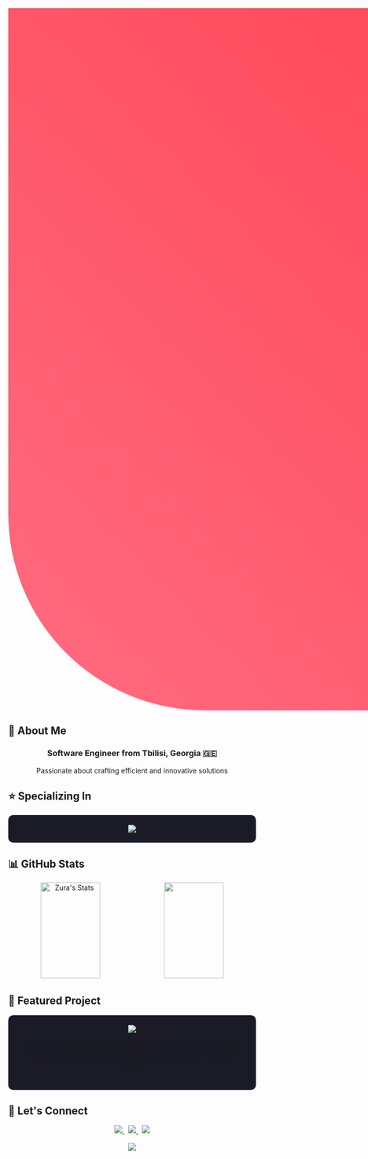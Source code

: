<div align="center">
  <div style="background: linear-gradient(45deg, #ff6b81, #ff4757); padding: 500px; border-radius: 0 0 40px 400px;">
    <br><br><br>
    <img src="https://readme-typing-svg.herokuapp.com?font=Fira+Code&size=40&duration=3000&pause=1000&color=FFFFFF&center=true&vCenter=true&width=600&lines=Hello%2C+I'm+Zura+%F0%9F%91%8B;Full+Stack+Developer;Security+%26+Automation+Expert;Building+the+Future+%E2%AD%90" alt="Typing SVG" />
    
    <div style="margin: 20px 0;">
      <img src="https://komarev.com/ghpvc/?username=sk1dk&style=for-the-badge&color=ff4757" alt="Profile Views" />
    </div>
  </div>
</div>

## 💝 About Me
<div align="center">
  <h3>Software Engineer from Tbilisi, Georgia 🇬🇪</h3>
  <p>Passionate about crafting efficient and innovative solutions</p>
</div>

## ⭐ Specializing In
<div align="center">
  <div style="background: #1a1b26; padding: 20px; border-radius: 10px; margin: 10px 0;">
    <img src="https://skillicons.dev/icons?i=python,js,cpp,go,ruby,react&theme=dark" />
  </div>
</div>

## 📊 GitHub Stats

<div align="center">
  <img width="49%" height="195px" src="https://github-readme-stats.vercel.app/api?username=sk1dk&show_icons=true&count_private=true&hide_border=true&title_color=ff6b81&icon_color=ff6b81&text_color=c9d1d9&bg_color=0d1117" alt="Zura's Stats" /> 
  <img width="49%" height="195px" src="https://github-readme-streak-stats.herokuapp.com/?user=sk1dk&theme=radical&hide_border=true&stroke=ff6b81&ring=ff6b81&fire=ff6b81&currStreakLabel=ff6b81&background=0d1117" />
</div>

## 🤖 Featured Project

<div style="background: #1a1b26; padding: 20px; border-radius: 10px; margin: 10px 0;">
  <div align="center">
    <a href="https://github.com/sk1dk/Discord-Cleaner">
      <img src="https://github-readme-stats.vercel.app/api/pin/?username=sk1dk&repo=Discord-Cleaner&bg_color=0d1117&border_color=ff6b81&show_icons=true&theme=radical&hide_border=true" />
    </a>
  </div>

  <p align="center">A powerful Discord server management bot designed to streamline administrative tasks with features for channel management, member control, and role administration. Built with Discord.js v14+ and Node.js.</p>
</div>

## 💌 Let's Connect

<div align="center">
  <a href="https://www.linkedin.com/in/sk1dk">
    <img src="https://img.shields.io/badge/-LinkedIn-0077B5?style=for-the-badge&logo=Linkedin&logoColor=white"/>
  </a>
  &nbsp;
  <a href="mailto:your.email@example.com">
    <img src="https://img.shields.io/badge/-Email-D14836?style=for-the-badge&logo=Gmail&logoColor=white"/>
  </a>
  &nbsp;
  <a href="https://twitter.com/sk1dk">
    <img src="https://img.shields.io/badge/-Twitter-1DA1F2?style=for-the-badge&logo=twitter&logoColor=white"/>
  </a>
</div>

<br>

<div align="center">
  <img src="https://capsule-render.vercel.app/api?type=waving&color=ff6b81&height=100&section=footer" />
</div>
